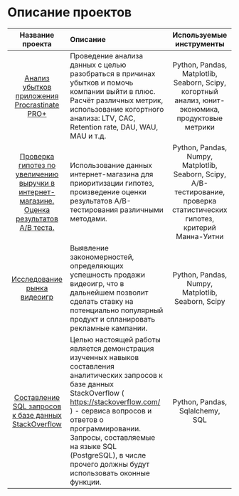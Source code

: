 # Описание проектов

| Название проекта | Описание | Используемые инструменты |
| :--------------------: | :--------------------- |:---------------------------:|
|  [Анализ убытков приложения Procrastinate PRO+](https://github.com/point-lookout/examples_of_projects/blob/main/Analysis_of_business_indicators/analiz_biznes_pokazateley.ipynb) | Проведение анализа данных с целью разобраться в причинах убытков и помочь компании выйти в плюс. Расчёт различных метрик, использование когортного анализа: LTV, CAC, Retention rate, DAU, WAU, MAU и т.д. | Python, Pandas, Matplotlib, Seaborn, Scipy, когортный анализ, юнит-экономика, продуктовые метрики |
| [Проверка гипотез по увеличению выручки в интернет-магазине. Оценка результатов A/B теста.](https://github.com/point-lookout/examples_of_projects/blob/main/AB_tests_prioritization/AB_tests_prioritization.ipynb) | Использование данных интернет-магазина для приоритизации гипотез, произведение оценки результатов A/B-тестирования различными методами. | Python, Pandas, Numpy, Matplotlib, Seaborn, Scipy, A/B-тестирование, проверка статистических гипотез, критерий Манна-Уитни |
| [Исследование рынка видеоигр](https://github.com/point-lookout/examples_of_projects/blob/main/video_game_sales_research/videogames_project.ipynb) | Выявление закономерностей, определяющих успешность продажи видеоигр, что в дальнейшем позволит сделать ставку на потенциально популярный продукт и спланировать рекламные кампании. | Python, Pandas, Numpy, Matplotlib, Seaborn, Scipy |
| [Составление SQL запросов к базе данных StackOverflow](https://github.com/point-lookout/examples_of_projects/blob/main/SQL_StackOverflow/SQL_StackOverflow.ipynb) | Целью настоящей работы является демонстрация изученных навыков составления аналитических запросов к базе данных StackOverflow ( https://stackoverflow.com/ ) - сервиса вопросов и ответов о программировании. Запросы, составляемые на языке SQL (PostgreSQL), в числе прочего должны будут использовать оконные функции. | Python, Pandas, Sqlalchemy, SQL |

